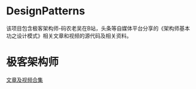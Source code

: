 # DesignPatterns
该项目包含极客架构师-码农老吴在B站，头条等自媒体平台分享的《架构师基本功之设计模式》相关文章和视频的源代码及相关资料。
# 极客架构师
[文章及视频合集](https://geek-architect.github.io/)
